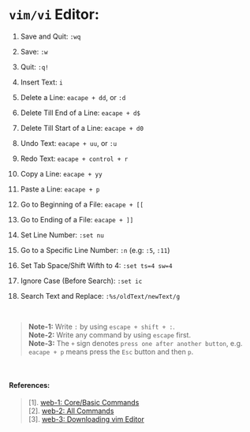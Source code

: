 # `vim/vi` Editor:

01. Save and Quit: `:wq`
02. Save: `:w`
03. Quit: `:q!`
04. Insert Text: `i`

05. Delete a Line: `eacape + dd`, or `:d`
05. Delete Till End of a Line: `eacape + d$`
05. Delete Till Start of a Line: `eacape + d0`

06. Undo Text: `eacape + uu`, or `:u`
06. Redo Text: `eacape + control + r`
07. Copy a Line: `eacape + yy`
08. Paste a Line: `eacape + p`
09. Go to Beginning of a File: `eacape + [[`
10. Go to Ending of a File: `eacape + ]]`
11. Set Line Number: `:set nu`
11. Go to a Specific Line Number: `:n` (e.g: `:5`, `:11`)
12. Set Tab Space/Shift Wifth to 4: `:set ts=4 sw=4`

12. Ignore Case (Before Search): `:set ic`
12. Search Text and Replace: `:%s/oldText/newText/g`

&nbsp;

> **Note-1:** Write `:` by using `escape + shift + :`. <br/>
> **Note-2:** Write any command by using `escape` first. <br/>
> **Note-3:** The `+` sign denotes `press one after another button`, e.g. `eacape + p` means press the `Esc` button and then `p`. <br/>

&nbsp;

#### References:
> [1]. [web-1: Core/Basic Commands](https://linuxhandbook.com/basic-vim-commands/) <br/>
> [2]. [web-2: All Commands](https://www.keycdn.com/blog/vim-commands) <br/>
> [3]. [web-3: Downloading vim Editor](https://phoenixnap.com/kb/how-to-install-vim-ubuntu) <br/>
